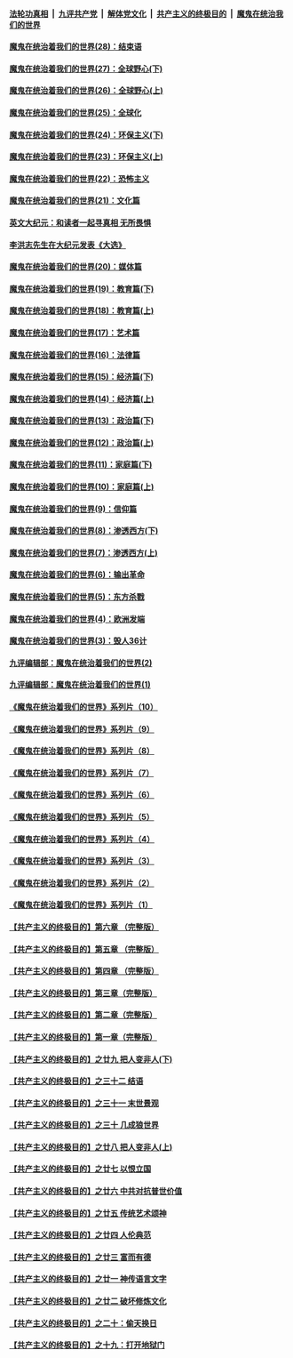

####  [法轮功真相](../../../../basic/blob/master/README.md?t=03311401) &nbsp;|&nbsp; [九评共产党](../../../../9ping.md/blob/master/README.md?t=03311401) &nbsp;|&nbsp; [解体党文化](../../../../jtdwh.md/blob/master/README.md?t=03311401)  &nbsp;|&nbsp; [共产主义的终极目的](../../../../gczydzjmd.md/blob/master/README.md?t=03311401) &nbsp;|&nbsp; [魔鬼在统治我们的世界](../../../../mgztzwmdsj.md/blob/master/README.md?t=03311401) 

#### [魔鬼在统治着我们的世界(28)：结束语](../pages/nsc422/n10936246.md?t=03311401) 

#### [魔鬼在统治着我们的世界(27)：全球野心(下)](../pages/nsc422/n10928319.md?t=03311401) 

#### [魔鬼在统治着我们的世界(26)：全球野心(上)](../pages/nsc422/n10900318.md?t=03311401) 

#### [魔鬼在统治着我们的世界(25)：全球化](../pages/nsc422/n10788205.md?t=03311401) 

#### [魔鬼在统治着我们的世界(24)：环保主义(下)](../pages/nsc422/n10695307.md?t=03311401) 

#### [魔鬼在统治着我们的世界(23)：环保主义(上)](../pages/nsc422/n10688613.md?t=03311401) 

#### [魔鬼在统治着我们的世界(22)：恐怖主义](../pages/nsc422/n10614727.md?t=03311401) 

#### [魔鬼在统治着我们的世界(21)：文化篇](../pages/nsc422/n10597706.md?t=03311401) 

#### [英文大纪元：和读者一起寻真相 无所畏惧](../pages/nsc422/n12542027.md?t=03311401) 

#### [李洪志先生在大纪元发表《大选》](../pages/nsc422/n12534746.md?t=03311401) 

#### [魔鬼在统治着我们的世界(20)：媒体篇](../pages/nsc422/n10586579.md?t=03311401) 

#### [魔鬼在统治着我们的世界(19)：教育篇(下)](../pages/nsc422/n10564808.md?t=03311401) 

#### [魔鬼在统治着我们的世界(18)：教育篇(上)](../pages/nsc422/n10526970.md?t=03311401) 

#### [魔鬼在统治着我们的世界(17)：艺术篇](../pages/nsc422/n10499093.md?t=03311401) 

#### [魔鬼在统治着我们的世界(16)：法律篇](../pages/nsc422/n10485969.md?t=03311401) 

#### [魔鬼在统治着我们的世界(15)：经济篇(下)](../pages/nsc422/n10469975.md?t=03311401) 

#### [魔鬼在统治着我们的世界(14)：经济篇(上)](../pages/nsc422/n10457370.md?t=03311401) 

#### [魔鬼在统治着我们的世界(13)：政治篇(下)](../pages/nsc422/n10448270.md?t=03311401) 

#### [魔鬼在统治着我们的世界(12)：政治篇(上)](../pages/nsc422/n10444576.md?t=03311401) 

#### [魔鬼在统治着我们的世界(11)：家庭篇(下)](../pages/nsc422/n10440961.md?t=03311401) 

#### [魔鬼在统治着我们的世界(10)：家庭篇(上)](../pages/nsc422/n10435448.md?t=03311401) 

#### [魔鬼在统治着我们的世界(9)：信仰篇](../pages/nsc422/n10432159.md?t=03311401) 

#### [魔鬼在统治着我们的世界(8)：渗透西方(下)](../pages/nsc422/n10429603.md?t=03311401) 

#### [魔鬼在统治着我们的世界(7)：渗透西方(上)](../pages/nsc422/n10426013.md?t=03311401) 

#### [魔鬼在统治着我们的世界(6)：输出革命](../pages/nsc422/n10421536.md?t=03311401) 

#### [魔鬼在统治着我们的世界(5)：东方杀戮](../pages/nsc422/n10417707.md?t=03311401) 

#### [魔鬼在统治着我们的世界(4)：欧洲发端](../pages/nsc422/n10414890.md?t=03311401) 

#### [魔鬼在统治着我们的世界(3)：毁人36计](../pages/nsc422/n10411583.md?t=03311401) 

#### [九评编辑部：魔鬼在统治着我们的世界(2)](../pages/nsc422/n10410036.md?t=03311401) 

#### [九评编辑部：魔鬼在统治着我们的世界(1)](../pages/nsc422/n10406825.md?t=03311401) 

#### [《魔鬼在统治着我们的世界》系列片（10）](../pages/nsc422/n12292670.md?t=03311401) 

#### [《魔鬼在统治着我们的世界》系列片（9）](../pages/nsc422/n12290859.md?t=03311401) 

#### [《魔鬼在统治着我们的世界》系列片（8）](../pages/nsc422/n12287445.md?t=03311401) 

#### [《魔鬼在统治着我们的世界》系列片（7）](../pages/nsc422/n12283425.md?t=03311401) 

#### [《魔鬼在统治着我们的世界》系列片（6）](../pages/nsc422/n12282314.md?t=03311401) 

#### [《魔鬼在统治着我们的世界》系列片（5）](../pages/nsc422/n12281419.md?t=03311401) 

#### [《魔鬼在统治着我们的世界》系列片（4）](../pages/nsc422/n12274024.md?t=03311401) 

#### [《魔鬼在统治着我们的世界》系列片（3）](../pages/nsc422/n12271322.md?t=03311401) 

#### [《魔鬼在统治着我们的世界》系列片（2）](../pages/nsc422/n12269049.md?t=03311401) 

#### [《魔鬼在统治着我们的世界》系列片（1）](../pages/nsc422/n12267575.md?t=03311401) 

#### [【共产主义的终极目的】第六章 （完整版）](../pages/nsc422/n11428913.md?t=03311401) 

#### [【共产主义的终极目的】第五章 （完整版）](../pages/nsc422/n11428912.md?t=03311401) 

#### [【共产主义的终极目的】第四章 （完整版）](../pages/nsc422/n11428907.md?t=03311401) 

#### [【共产主义的终极目的】第三章（完整版）](../pages/nsc422/n11428848.md?t=03311401) 

#### [【共产主义的终极目的】第二章（完整版）](../pages/nsc422/n11428831.md?t=03311401) 

#### [【共产主义的终极目的】第一章（完整版）](../pages/nsc422/n11417651.md?t=03311401) 

#### [【共产主义的终极目的】之廿九 把人变非人(下)](../pages/nsc422/n11344140.md?t=03311401) 

#### [【共产主义的终极目的】之三十二 结语](../pages/nsc422/n11360535.md?t=03311401) 

#### [【共产主义的终极目的】之三十一 末世景观](../pages/nsc422/n11351129.md?t=03311401) 

#### [【共产主义的终极目的】之三十 几成狼世界](../pages/nsc422/n11348280.md?t=03311401) 

#### [【共产主义的终极目的】之廿八 把人变非人(上)](../pages/nsc422/n11340492.md?t=03311401) 

#### [【共产主义的终极目的】之廿七 以恨立国](../pages/nsc422/n11336944.md?t=03311401) 

#### [【共产主义的终极目的】之廿六 中共对抗普世价值](../pages/nsc422/n11324785.md?t=03311401) 

#### [【共产主义的终极目的】之廿五 传统艺术颂神](../pages/nsc422/n11296396.md?t=03311401) 

#### [【共产主义的终极目的】之廿四 人伦典范](../pages/nsc422/n11296397.md?t=03311401) 

#### [【共产主义的终极目的】之廿三 富而有德](../pages/nsc422/n11283598.md?t=03311401) 

#### [【共产主义的终极目的】之廿一 神传语言文字](../pages/nsc422/n11263265.md?t=03311401) 

#### [【共产主义的终极目的】之廿二 破坏修炼文化](../pages/nsc422/n11245728.md?t=03311401) 

#### [【共产主义的终极目的】之二十：偷天换日](../pages/nsc422/n11238846.md?t=03311401) 

#### [【共产主义的终极目的】之十九：打开地狱门](../pages/nsc422/n11206376.md?t=03311401) 


